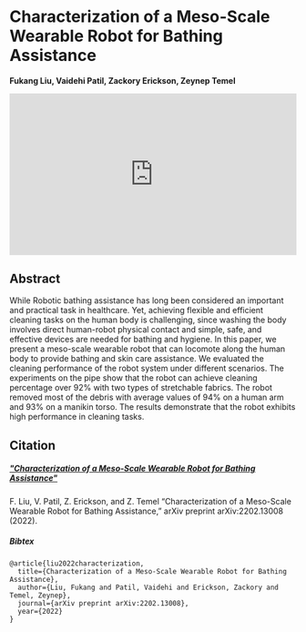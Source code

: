 # Characterization of a Meso-Scale Wearable Robot for Bathing Assistance
**Fukang Liu, Vaidehi Patil, Zackory Erickson, Zeynep Temel**
<!--Published in IEEE Robotics and Automation Letters (RA-L) and selected for presentation at the IEEE/RSJ International Conference on Intelligent Robots and Systems (ICRA) 2022-->

<div>
  <div style="position:relative;padding-top:56.25%;">
    <iframe src="https://youtu.be/jg78ppCogy8" frameborder="0" title="YouTube video player" allow="accelerometer; autoplay; clipboard-write; encrypted-media; gyroscope; picture-in-picture" allowfullscreen
      style="position:absolute;top:0;left:0;width:100%;height:100%;"></iframe>
  </div>
</div>

## Abstract
While Robotic bathing assistance has long been considered an important and practical task in healthcare. Yet, achieving flexible and efficient cleaning tasks on the human
body is challenging, since washing the body involves direct human-robot physical contact and simple, safe, and effective devices are needed for bathing and hygiene. In this paper, we present a meso-scale wearable robot that can locomote along the human body to provide bathing and skin care assistance. We evaluated the cleaning performance of the robot system under different scenarios. The experiments on the pipe show that the robot can achieve cleaning percentage over 92% with two types of stretchable fabrics. The robot removed most of the debris with average values of 94% on a human arm and 93% on a manikin torso. The results demonstrate that the robot exhibits high performance in cleaning tasks.


## Citation

##### ["Characterization of a Meso-Scale Wearable Robot for Bathing Assistance"](https://arxiv.org/abs/2202.13008)

F. Liu, V. Patil, Z. Erickson, and Z. Temel “Characterization of a Meso-Scale Wearable Robot for Bathing Assistance,” arXiv preprint arXiv:2202.13008 (2022).

##### Bibtex
```
@article{liu2022characterization,
  title={Characterization of a Meso-Scale Wearable Robot for Bathing Assistance},
  author={Liu, Fukang and Patil, Vaidehi and Erickson, Zackory and Temel, Zeynep},
  journal={arXiv preprint arXiv:2202.13008},
  year={2022}
}
```


